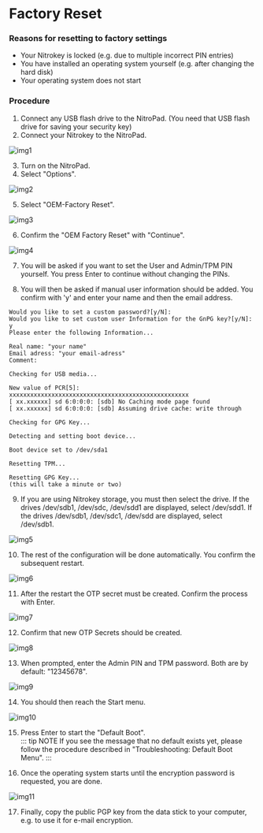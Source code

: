 # Factory Reset

### Reasons for resetting to factory settings

- Your Nitrokey is locked (e.g. due to multiple incorrect PIN entries)
- You have installed an operating system yourself (e.g. after changing the hard disk)
- Your operating system does not start

### Procedure

1. Connect any USB flash drive to the NitroPad. (You need that USB flash drive for saving your security key)
2. Connect your Nitrokey to the NitroPad.

![img1](./images/factory-settings/1.jpg)

3. Turn on the NitroPad.
4. Select "Options".

![img2](./images/factory-settings/2.jpg)

5. Select "OEM-Factory Reset".

![img3](./images/factory-settings/3.jpg)

6. Confirm the "OEM Factory Reset" with "Continue".

![img4](./images/factory-settings/4.jpg)

7. You will be asked if you want to set the User and Admin/TPM PIN yourself. You press Enter to continue without changing the PINs.

8. You will then be asked if manual user information should be added. You confirm with 'y' and enter your name and then the email address.

```
Would you like to set a custom password?[y/N]: 
Would you like to set custom user Information for the GnPG key?[y/N]: y 
Please enter the following Information... 

Real name: "your name" 
Email adress: "your email-adress" 
Comment: 

Checking for USB media... 

New value of PCR[5]: xxxxxxxxxxxxxxxxxxxxxxxxxxxxxxxxxxxxxxxxxxxxxxxxxxx 
[ xx.xxxxxx] sd 6:0:0:0: [sdb] No Caching mode page found 
[ xx.xxxxxx] sd 6:0:0:0: [sdb] Assuming drive cache: write through 

Checking for GPG Key... 

Detecting and setting boot device... 

Boot device set to /dev/sda1 

Resetting TPM... 

Resetting GPG Key... 
(this will take a minute or two)
```
9. If you are using Nitrokey storage, you must then select the drive. If the drives /dev/sdb1, /dev/sdc, /dev/sdd1 are displayed, select /dev/sdd1. If the drives /dev/sdb1, /dev/sdc1, /dev/sdd are displayed, select /dev/sdb1.

![img5](./images/factory-settings/5.jpg)


10. The rest of the configuration will be done automatically. You confirm the subsequent restart.

![img6](./images/factory-settings/6.jpg)

11. After the restart the OTP secret must be created. Confirm the process with Enter.

![img7](./images/factory-settings/7.jpg)

12. Confirm that new OTP Secrets should be created.

![img8](./images/factory-settings/8.jpg)

13. When prompted, enter the Admin PIN and TPM password. Both are by default: "12345678".

![img9](./images/factory-settings/9.jpg)   

14. You should then reach the Start menu.

![img10](./images/factory-settings/10.jpg)

15. Press Enter to start the "Default Boot".                                                            
::: tip NOTE
If you see the message that no default exists yet, please follow the procedure described in "Troubleshooting: Default Boot Menu".
:::

16. Once the operating system starts until the encryption password is requested, you are done.

![img11](./images/factory-settings/11.jpg)

17. Finally, copy the public PGP key from the data stick to your computer, e.g. to use it for e-mail encryption.


